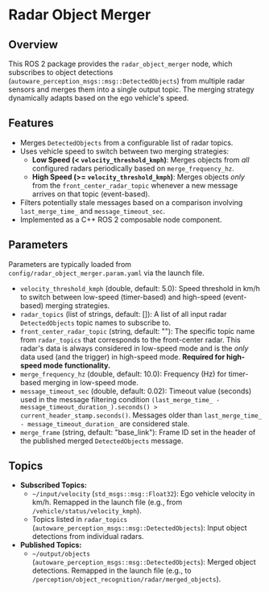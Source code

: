 # Radar Object Merger

## Overview

This ROS 2 package provides the `radar_object_merger` node, which subscribes to object detections (`autoware_perception_msgs::msg::DetectedObjects`) from multiple radar sensors and merges them into a single output topic. The merging strategy dynamically adapts based on the ego vehicle's speed.

## Features

*   Merges `DetectedObjects` from a configurable list of radar topics.
*   Uses vehicle speed to switch between two merging strategies:
    *   **Low Speed (< `velocity_threshold_kmph`)**: Merges objects from *all* configured radars periodically based on `merge_frequency_hz`.
    *   **High Speed (>= `velocity_threshold_kmph`)**: Merges objects *only* from the `front_center_radar_topic` whenever a new message arrives on that topic (event-based).
*   Filters potentially stale messages based on a comparison involving `last_merge_time_` and `message_timeout_sec`.
*   Implemented as a C++ ROS 2 composable node component.


## Parameters

Parameters are typically loaded from `config/radar_object_merger.param.yaml` via the launch file.

*   `velocity_threshold_kmph` (double, default: 5.0): Speed threshold in km/h to switch between low-speed (timer-based) and high-speed (event-based) merging strategies.
*   `radar_topics` (list of strings, default: []): A list of all input radar `DetectedObjects` topic names to subscribe to.
*   `front_center_radar_topic` (string, default: ""): The specific topic name from `radar_topics` that corresponds to the front-center radar. This radar's data is always considered in low-speed mode and is the *only* data used (and the trigger) in high-speed mode. **Required for high-speed mode functionality.**
*   `merge_frequency_hz` (double, default: 10.0): Frequency (Hz) for timer-based merging in low-speed mode.
*   `message_timeout_sec` (double, default: 0.02): Timeout value (seconds) used in the message filtering condition `(last_merge_time_ - message_timeout_duration_).seconds() > current_header_stamp.seconds()`. Messages older than `last_merge_time_ - message_timeout_duration_` are considered stale.
*   `merge_frame` (string, default: "base_link"): Frame ID set in the header of the published merged `DetectedObjects` message.

## Topics

*   **Subscribed Topics:**
    *   `~/input/velocity` (`std_msgs::msg::Float32`): Ego vehicle velocity in km/h. Remapped in the launch file (e.g., from `/vehicle/status/velocity_kmph`).
    *   Topics listed in `radar_topics` (`autoware_perception_msgs::msg::DetectedObjects`): Input object detections from individual radars.
*   **Published Topics:**
    *   `~/output/objects` (`autoware_perception_msgs::msg::DetectedObjects`): Merged object detections. Remapped in the launch file (e.g., to `/perception/object_recognition/radar/merged_objects`).

